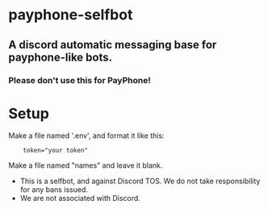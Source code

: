 # payphone-selfbot
## A discord automatic messaging base for payphone-like bots.
### Please don't use this for PayPhone!

# Setup
Make a file named '.env', and format it like this:
```
    token="your token"
```
Make a file named "names" and leave it blank.


- This is a selfbot, and against Discord TOS. We do not take responsibility for any bans issued.
- We are not associated with Discord.